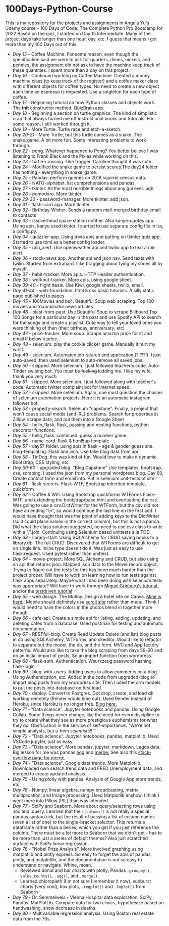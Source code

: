 # 100Days-Python-Course

This is my repository for the projects and assignments in Angela Yu's Udemy course - 100 Days of Code: The Complete Python Pro Bootcamp for 2022
Based on the quiz, I started on Day 15 Intermediate.
Many of the project days take longer than one hour, day, etc. I guess that means I got more than my 100 Days out of this.

- *Day 15* - Coffee Machine. For some reason, even though the specification said we were to ask for quarters, dimes, nickels, and pennies, the assignment did not ask to have the machine keep track of these quantities. I spent more than a day on this project.
- *Day 16* - Continued working on Coffee Machine. Created a money machine class (to keep track of the register) and a coffee maker class with different objects for coffee types. No need to create a new object each time an espresso is requested. Use a singleton for each type of coffee.  
- *Day 17* - Beginning tutorial on how Python classes and objects work. The __init__ constructor method. QuizBrain app.
- *Day 18* - Beginning a section on turtle graphics. The kind of simplistic crap that always turned me off instructional books and tutorials. For some reason, I still worked through it.
- *Day 19* - More Turtle. Turtle race and etch-a-sketch.
- *Day 20-21* - More Turtle, but this turtle comes as a snake. The snake_game. A bit more fun. Some interesting problems to work through.
- *Day 22* - pong. Whatever happened to Pong? You better believe I was listening to Frank Black and the Pixies while working on this.
- *Day 23* - turtle-crossing. Like frogger. Caroline thought it was cute.
- *Day 24* - Modified the snake game to persist scores.The day24 folder has nothing - everything in snake_game.
- *Day 25* - Pandas. perform queries on 2018 squirrel census data.
- *Day 26* - NATO-alphabet. list comprehensions and pandas.
- *Day 27* - tkinter. All the most horrible things about any gui ever. ugh.
- *Day 28* - pomodoro. More tkinter.
- *Day 29-30* - password-manager. More tkinter. add json.
- *Day 31* - flash-card app. More tkinter
- *Day 32* - Birthday-Wisher. Sends a random mail-merged birthday email to contacts
- *Day 33* - issoverhead space station notifier. Also kanye-quotes app. Using apis, kanye used tkinter. I started to use separate config file in iss, a config.py.
- *Day 34* - quizzler-app. Using trivia apis and putting on tkinter quiz app. Started to use toml as a better config loader.
- *Day 35* - rain_alert. Use openweather api and twilio app to text a rain alert.
- *Day 36* - stock-news app. Another api and json nav. Send texts with twilio. Started from extrahard. Like bragging about tying my shoes all by myself.
- *Day 37* - habit-tracker. More apis. HTTP Header authentication.
- *Day 38* - workout-tracker. More apis, using google sheet.
- *Day 39-40* - flight deals. Use Kiwi, google sheets, twilio, email.
- *Day 41-44* - web-foundation. html & css basic tutorials. A silly static page [published to pages](https://noah-clements.github.io/100-Days-site/).
- *Day 45* - 100Movies and bs4. Beautiful Soup web scraping. Top 100 movies and Ycombinator news articles.
- *Day 46* - blast-from-past. Use Beautiful Soup to scrape Billboard Top 100 Songs for a particular day in the past and use Spotify API to search for the songs and create a playlist. Cute way to tell your loved ones you were thinking of then (their birthday, anniversary, etc)
- *Day 47* - price-tracker. More soup. Scrape amazon price for st and email if below x price.
- *Day 48* - selenium. play the cookie clicker game. Manually it hurt my wrist.
- *Day 49* - selenium. Automated job-search and application (?!?!?!). I just auto-saved, then used selenium to auto-remove all saved jobs.
- *Day 50* - skipped. More selenium. I just followed teacher's code. Auto-Tinder swiping bot. You must be <del>fucking</del> kidding me. I like my wife, thank you very much.
- *Day 51* - skipped. More selenium. I just followed along with teacher's code. Automatic twitter complaint bot for internet speed.
- *Day 52* - skipped. More selenium. Again, one must question the choices of selenium automation projects. Here it is an automatic instagram follower bot.
- *Day 53* - property-search. Selenium "capstone". Finally, a project that won't cause social media (and IRL) problems. Search for properties in Zillow, scrape data, and put them into a Google Sheet
- *Day 54* - hello_flask. flask, passing and nesting functions, python decorator functions.
- *Day 55* - hello_flask. continued. guess a number game.
- *Day 56* - name-card. flask & html5up template
- *Day 57* - day57 folder. using apis in flask - age & gender guess site. blog-templating. Flask and jinja. Use fake blog data from api
- *Day 58* -  TinDog. this was kind of fun. Would love to make it dynamic. Bootstrap, CSS styling, etc.
- *Day 59-60* - upgraded blog. "Blog Capstone" Use templates, bootstrap, css, scraping. I used the json from my personal wordpress blog. Day 60, Create contact form and email info. Put in selenium unit-tests of site.
- *Day 61* - flask-secrets. Flask-WTF, Bootstrap inherited template, quickform
- *Day 62* - Coffee & Wifi. Using Bootstrap quickforms WTForms Flask-WTF, and extending the bootstrap/base.html and overloading the css. Was going to use a csv.DictWriter for the WTForm, but the csv did not have an ending "\n", so would continue the last line on the first add. I would have thought that was the point of adding keys to the DictWriter (so it could place values in the correct column), but this is not a panda. Did what the class solution suggested, no need to use csv class to write with a ",".join. Continuing using Selenium based unittests a la TDD.
- *Day 63* - library-start. Using SQLAlchemy for CRUD saving books to a library.db. The full CRUD. Discovered that WTForms are difficult to get on single line. inline type doesn't do it. Was just as easy to use flask.request. Used pytest rather than unittest.
- *Day 64* - movie-project. More SQL Alchemy and CRUD, but also using an api that returns json. Mapped json data to the Movie record object. Trying to figure out the tests for this has been much harder than the project proper. Will have to work on learning how to run tests against flask apps separately. Maybe what I had been doing with selenium tests was appropriate? Will have to work through [Miguel Grinberg's tutorial.](https://blog.miguelgrinberg.com/post/how-to-write-unit-tests-in-python-part-3-web-applications) and/or the [testdriven tutorial](https://testdriven.io/blog/flask-pytest/)
- *Day 65* - web design. The Mutiny. Design a hotel site on Canva. [Mine is here:](https://www.canva.com/design/DAFKY24CHZI/Prvrfq0PYSf1PL5L_xKw7w/view?website#1). Mobile should definitely use [scroll site](https://www.canva.com/design/DAFKY24CHZI/Prvrfq0PYSf1PL5L_xKw7w/view?website#2:home) rather than menu. Think I would need to have the colors in the photos blend in together more though.
- *Day 66* - cafe-api. Create a simple api for listing, adding, updating, and deleting cafes from a database. Used postman for testing and automatic documentation.
- *Day 67* - RESTful-blog. Create Read Update Delete (and list) blog posts in db using SQLAlchemy, WTForms, and ckeditor. Would like to refactor to separate out the model, the db, and the form. MVC and App factory patterns. Would also like to take the blog scraping from days 59-60 and do an initial import of posts. So an import function from wordpress.
- *Day 68* - flask-auth. Authentication. Weurkzeug password hashing. flask-login
- *Day 69* - blog-with-users. Adding users to allow comments on a blog. Using Authentication, etc. Added in the code from upgraded-blog to import blog posts from my wordpress site. Then I used the orm models to put the posts into database on first load.
- *Day 70* - deploy. Convert to Postgres. Got drop, create, and load db working remotely (Render would time out). Used Render instead of Heroku, since Heroku is no longer free. [Blog here.](https://bloggr-fw86.onrender.com/)
- *Day 71* - "Data science". Jupyter notebooks and pandas. Using Google Collab. Some things never change, like the need for every discipline to try to create what they see as more prestigious euphemisms for what they do. Obsfucation in the service of self-importance. "We're not simple analysts, but a-hem *scientists*!!!"
- *Day 72* - "Data science". Jupyter notebooks, pandas, matplotlib. Used VSCode jupyter, just as easy.
- *Day 73* - "Data science". More pandas, jupyter, markdown. Legos data. Big lesson for me was pandas [agg](https://pandas.pydata.org/pandas-docs/stable/reference/api/pandas.DataFrame.agg.html) and [merge.](https://pandas.pydata.org/pandas-docs/stable/reference/api/pandas.DataFrame.merge.html) See also this [stack-overflow page for merge.](https://stackoverflow.com/questions/53645882/pandas-merging-101)
- *Day 74* - "Data science". Google data trends.  More Matplotlib. Downloaded own search trend data and FRED Unemployment data, and merged to create updated analysis.
- *Day 75* - Using plotly with pandas. Analysis of Google App store trends, etc.
- *Day 76* - Numpy, linear algebra, numpy broadcasting, matrix multiplication, and Image processing. Used Matplotlib imshow. I think I went more into Pillow (PIL) than was intended.
- *Day 77* - SciPy and Seaborn. More about query/selecting rows using .loc and .query. Learned that the `[[column]]` is not really a special pandas syntax trick, but the result of passing a list of column names (even a list of one) to the single-bracket selector. This returns a dataframe rather than a Series, which you get if you just reference the column. There must be a lot more to Seaborn that we didn't get - has to be more than just a series of default themes? Also just scratched surface with SciPy linear regression.
- *Day 78* - "Nobel Prize Analysis". More involved graphing using matplotlib and plotly express. So easy to forget the apis of pandas, plotly, and matplotlib, and the documentation is not so easy to understand or navigate. Whine, moan.
    - Reviewed donut and bar charts with plotly; Pandas `.groupby()`, `value_counts()`, `.agg()`, and `.merge()`.
    - Learned chloropleth (I'm not sure I remember it now), sunburst charts (very cool), box plots, `.regplot()` and `.lmplot()` from Seaborn 
- *Day 79* - Dr. Semmelweis - Vienna Hospital data exploration. SciPy, Pandas. MatPlotLib. Compare data for two clinics, hypothesize based on handwashing, show decrease in deaths.
- *Day 80* - Multivariable regression analysis. Using Boston real estate data from the 70s.

